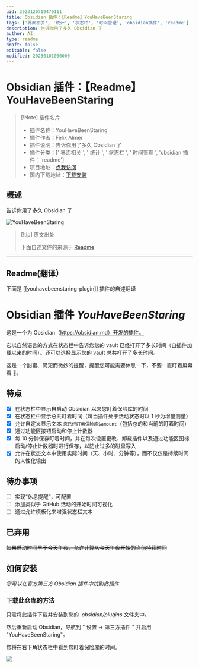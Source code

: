 ```yaml
---
uid: 2023120719470111
title: Obsidian 插件：【Readme】YouHaveBeenStaring
tags: ['界面相关', '统计', '状态栏', '时间管理', 'obsidian插件', 'readme']
description: 告诉你用了多久 Obsidian 了
author: AI
type: readme
draft: false
editable: false
modified: 20230101000000
---
```


# Obsidian 插件：【Readme】YouHaveBeenStaring

> [!Note] 插件名片
> - 插件名称：YouHaveBeenStaring
> - 插件作者：Felix Almer
> - 插件说明：告诉你用了多久 Obsidian 了
> - 插件分类：[' 界面相关 ', ' 统计 ', ' 状态栏 ', ' 时间管理 ', 'obsidian 插件 ', 'readme']
> - 项目地址：[点我访问](https://github.com/fxal/obsidian-youhavebeenstaring-plugin)
> - 国内下载地址：[下载安装](https://pkmer.cn/products/plugin/pluginMarket/?youhavebeenstaring-plugin)

## 概述

告诉你用了多久 Obsidian 了

![YouHaveBeenStaring](https://cdn.pkmer.cn/covers/youhavebeenstaring-plugin.png!pkmer)

> [!tip] 原文出处
>
>下面自述文件的来源于 [Readme](https://ghproxy.net/https://raw.githubusercontent.com/fxal/obsidian-youhavebeenstaring-plugin/master/README.md)
>

---

## Readme(翻译）

下面是 [[youhavebeenstaring-plugin]] 插件的自述翻译

# Obsidian 插件 *YouHaveBeenStaring*

这是一个为 Obsidian（<https://obsidian.md）开发的插件。>

它以自然语言的方式在状态栏中告诉您您的 vault 已经打开了多长时间（自插件加载以来的时间）。还可以选择显示您的 vault 总共打开了多长时间。

这是一个甜蜜、简短而微妙的提醒，提醒您可能需要休息一下，不要一直盯着屏幕看 🧐。

## 特点

- [x] 在状态栏中显示自启动 Obsidian 以来您盯着保险库的时间
- [x] 在状态栏中显示总共盯着时间（每当插件处于活动状态时以 1 秒为增量测量）
- [x] 允许自定义显示文本 `您已经盯着保险库$amount`（包括总的和当前的盯着时间）
- [x] 通过功能区按钮启动和停止计数器
- [x] 每 10 分钟保存盯着时间，并在每次设置更改、卸载插件以及通过功能区图标启动/停止计数器时进行保存，以防止过多的磁盘写入
- [x] 允许在状态文本中使用实际时间（天、小时、分钟等），而不仅仅是持续时间的人性化输出

## 待办事项

- [ ] 实现“休息提醒”，可配置
- [ ] 添加类似于 GitHub 活动的开始时间可视化
- [ ] 通过允许模板化来增强状态栏文本

## 已弃用

~~如果启动时间早于今天午夜，允许计算从今天午夜开始的当前持续时间~~

## 如何安装

*您可以在官方第三方 Obsidian 插件中找到此插件*

### 下载此仓库的方法

只需将此插件下载并安装到您的 *.obsidian/plugins* 文件夹中。

然后重新启动 Obsidian，导航到 " 设置 -> 第三方插件 " 并启用 "YouHaveBeenStaring"。

您将在右下角状态栏中看到您盯着保险库的时间。

![](https://cdn.pkmer.cn/covers/youhavebeenstaring-plugin_2_0.png!pkmer)
